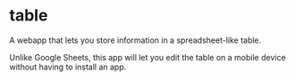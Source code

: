 # table
A webapp that lets you store information in a spreadsheet-like table.

Unlike Google Sheets, this app will let you edit the table on a mobile device without having to install an app.
